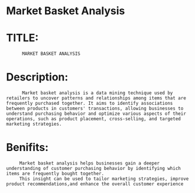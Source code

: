 # Market Basket Analysis
# TITLE:
          MARKET BASKET ANALYSIS
# Description:
          Market basket analysis is a data mining technique used by retailers to uncover patterns and relationships among items that are frequently purchased together. It aims to identify associations between products in customers' transactions, allowing businesses to understand purchasing behavior and optimize various aspects of their operations, such as product placement, cross-selling, and targeted marketing strategies.
# Benifits:
         Market basket analysis helps businesses gain a deeper understanding of customer purchasing behavior by identifying which items are frequently bought together.
         This insight can be used to tailor marketing strategies, improve product recommendations,and enhance the overall customer experience
